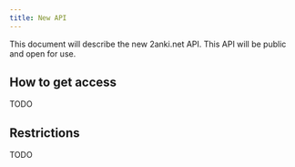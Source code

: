 ```yaml
---
title: New API
---
```


This document will describe the new 2anki.net API. This API will be public and open for use.

## How to get access

TODO

## Restrictions

TODO
